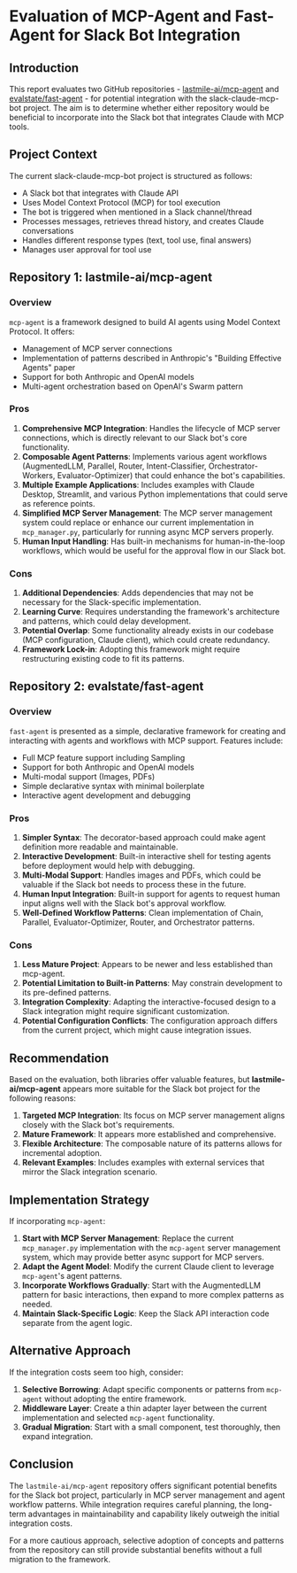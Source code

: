 # Evaluation of MCP-Agent and Fast-Agent for Slack Bot Integration

## Introduction

This report evaluates two GitHub repositories - [lastmile-ai/mcp-agent](https://github.com/lastmile-ai/mcp-agent) and [evalstate/fast-agent](https://github.com/evalstate/fast-agent) - for potential integration with the slack-claude-mcp-bot project. The aim is to determine whether either repository would be beneficial to incorporate into the Slack bot that integrates Claude with MCP tools.

## Project Context

The current slack-claude-mcp-bot project is structured as follows:
- A Slack bot that integrates with Claude API
- Uses Model Context Protocol (MCP) for tool execution
- The bot is triggered when mentioned in a Slack channel/thread
- Processes messages, retrieves thread history, and creates Claude conversations
- Handles different response types (text, tool use, final answers)
- Manages user approval for tool use

## Repository 1: lastmile-ai/mcp-agent

### Overview
`mcp-agent` is a framework designed to build AI agents using Model Context Protocol. It offers:
- Management of MCP server connections
- Implementation of patterns described in Anthropic's "Building Effective Agents" paper
- Support for both Anthropic and OpenAI models
- Multi-agent orchestration based on OpenAI's Swarm pattern

### Pros
1. **Comprehensive MCP Integration**: Handles the lifecycle of MCP server connections, which is directly relevant to our Slack bot's core functionality.
2. **Composable Agent Patterns**: Implements various agent workflows (AugmentedLLM, Parallel, Router, Intent-Classifier, Orchestrator-Workers, Evaluator-Optimizer) that could enhance the bot's capabilities.
3. **Multiple Example Applications**: Includes examples with Claude Desktop, Streamlit, and various Python implementations that could serve as reference points.
4. **Simplified MCP Server Management**: The MCP server management system could replace or enhance our current implementation in `mcp_manager.py`, particularly for running async MCP servers properly.
5. **Human Input Handling**: Has built-in mechanisms for human-in-the-loop workflows, which would be useful for the approval flow in our Slack bot.

### Cons
1. **Additional Dependencies**: Adds dependencies that may not be necessary for the Slack-specific implementation.
2. **Learning Curve**: Requires understanding the framework's architecture and patterns, which could delay development.
3. **Potential Overlap**: Some functionality already exists in our codebase (MCP configuration, Claude client), which could create redundancy.
4. **Framework Lock-in**: Adopting this framework might require restructuring existing code to fit its patterns.

## Repository 2: evalstate/fast-agent

### Overview
`fast-agent` is presented as a simple, declarative framework for creating and interacting with agents and workflows with MCP support. Features include:
- Full MCP feature support including Sampling
- Support for both Anthropic and OpenAI models
- Multi-modal support (Images, PDFs)
- Simple declarative syntax with minimal boilerplate
- Interactive agent development and debugging

### Pros
1. **Simpler Syntax**: The decorator-based approach could make agent definition more readable and maintainable.
2. **Interactive Development**: Built-in interactive shell for testing agents before deployment would help with debugging.
3. **Multi-Modal Support**: Handles images and PDFs, which could be valuable if the Slack bot needs to process these in the future.
4. **Human Input Integration**: Built-in support for agents to request human input aligns well with the Slack bot's approval workflow.
5. **Well-Defined Workflow Patterns**: Clean implementation of Chain, Parallel, Evaluator-Optimizer, Router, and Orchestrator patterns.

### Cons
1. **Less Mature Project**: Appears to be newer and less established than mcp-agent.
2. **Potential Limitation to Built-in Patterns**: May constrain development to its pre-defined patterns.
3. **Integration Complexity**: Adapting the interactive-focused design to a Slack integration might require significant customization.
4. **Potential Configuration Conflicts**: The configuration approach differs from the current project, which might cause integration issues.

## Recommendation

Based on the evaluation, both libraries offer valuable features, but **lastmile-ai/mcp-agent** appears more suitable for the Slack bot project for the following reasons:

1. **Targeted MCP Integration**: Its focus on MCP server management aligns closely with the Slack bot's requirements.
2. **Mature Framework**: It appears more established and comprehensive.
3. **Flexible Architecture**: The composable nature of its patterns allows for incremental adoption.
4. **Relevant Examples**: Includes examples with external services that mirror the Slack integration scenario.

## Implementation Strategy

If incorporating `mcp-agent`:

1. **Start with MCP Server Management**: Replace the current `mcp_manager.py` implementation with the `mcp-agent` server management system, which may provide better async support for MCP servers.
2. **Adapt the Agent Model**: Modify the current Claude client to leverage `mcp-agent`'s agent patterns.
3. **Incorporate Workflows Gradually**: Start with the AugmentedLLM pattern for basic interactions, then expand to more complex patterns as needed.
4. **Maintain Slack-Specific Logic**: Keep the Slack API interaction code separate from the agent logic.

## Alternative Approach

If the integration costs seem too high, consider:

1. **Selective Borrowing**: Adapt specific components or patterns from `mcp-agent` without adopting the entire framework.
2. **Middleware Layer**: Create a thin adapter layer between the current implementation and selected `mcp-agent` functionality.
3. **Gradual Migration**: Start with a small component, test thoroughly, then expand integration.

## Conclusion

The `lastmile-ai/mcp-agent` repository offers significant potential benefits for the Slack bot project, particularly in MCP server management and agent workflow patterns. While integration requires careful planning, the long-term advantages in maintainability and capability likely outweigh the initial integration costs.

For a more cautious approach, selective adoption of concepts and patterns from the repository can still provide substantial benefits without a full migration to the framework.
